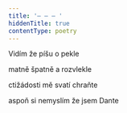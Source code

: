```yaml
---
title: '– – – '
hiddenTitle: true
contentType: poetry
---
```


Vidím že píšu o pekle

matně špatně a rozvlekle

ctižádosti mě svatí chraňte

aspoň si nemyslím že jsem Dante
